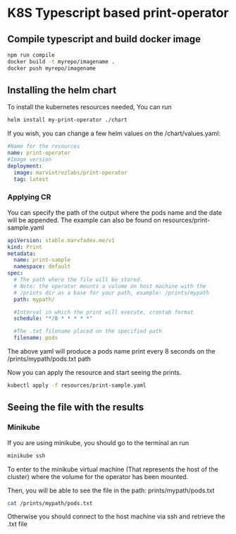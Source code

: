 # K8S Typescript based print-operator

## Compile typescript and build docker image
```bash
npm run compile
docker build -t myrepo/imagename .
docker push myrepo/imagename
```
## Installing the helm chart

To install the kubernetes resources needed,
You can run
```bash
helm install my-print-operator ./chart
```
If you wish, you can change a few helm values on the /chart/values.yaml:
```yaml
#Name for the resources
name: print-operator
#Image version
deployment:
  image: marvintrezlabs/print-operator
  tag: latest
```

### Applying CR
You can specify the path of the output where the pods name and the date will be appended.
The example can also be found on resources/print-sample.yaml
```yaml
apiVersion: stable.marvfadev.me/v1
kind: Print
metadata:
  name: print-sample
  namespace: default
spec:
  # The path where the file will be stored.
  # Note: the operator mounts a volume on host machine with the 
  # /prints dir as a base for your path, example: /prints/mypath
  path: mypath/

  #Interval in which the print will execute, crontab format
  schedule: "*/8 * * * * *"

  #The .txt filename placed on the specified path
  filename: pods
```
The above yaml will produce a pods name print every 8 seconds on the /prints/mypath/pods.txt path

Now you can apply the resource and start seeing the prints.
```bash
kubectl apply -f resources/print-sample.yaml
```
## Seeing the file with the results
### Minikube
If you are using minikube, you should go to the terminal an run
```bash
minikube ssh
```
To enter to the minikube virtual machine (That represents the host of the cluster) where the volume for the operator has been mounted.

Then, you will be able to see the file in the path: prints/mypath/pods.txt
```bash
cat /prints/mypath/pods.txt
```

Otherwise you should connect to the host machine via ssh and retrieve the .txt file
